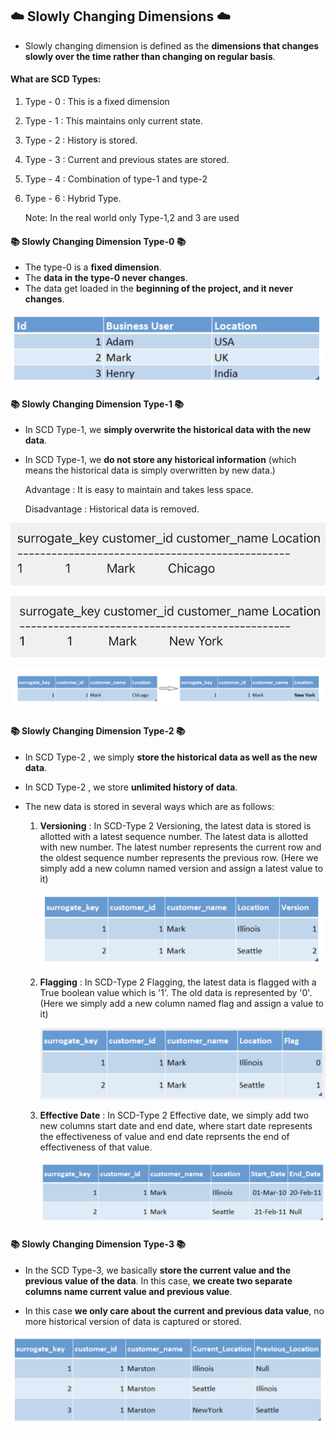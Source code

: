 ## ☁️ Slowly Changing Dimensions ☁️

- Slowly changing dimension is defined as the **dimensions that changes slowly over the time rather than changing on regular basis**.

#### What are SCD Types:

1. Type - 0 : This is a fixed dimension
2. Type - 1 : This maintains only current state.
3. Type - 2 : History is stored.
4. Type - 3 : Current and previous states are stored.
5. Type - 4 : Combination of type-1 and type-2
6. Type - 6 : Hybrid Type.


    Note: In the real world only Type-1,2 and 3 are used

#### 📚 Slowly Changing Dimension Type-0 📚


- The type-0 is a **fixed dimension**.
- The **data in the type-0 never changes**.
- The data get loaded in the **beginning of the project, and it never changes**.

![Alt text](https://github.com/vegetariancoder/wordsToSpeak/blob/main/images/SCD-0.png?raw=true "Title")

#### 📚 Slowly Changing Dimension Type-1 📚

- In SCD Type-1, we **simply overwrite the historical data with the new data**.
- In SCD Type-1, we **do not store any historical information** (which means the historical data is simply overwritten by new data.)

    
    Advantage : It is easy to maintain and takes less space.

    Disadvantage : Historical data is removed.


![Alt text](https://github.com/vegetariancoder/wordsToSpeak/blob/main/images/SCD-1_1.png?raw=true "Title")

![Alt text](https://github.com/vegetariancoder/wordsToSpeak/blob/main/images/SCD-1_2.png?raw=true "Title")

![Alt text](https://github.com/vegetariancoder/wordsToSpeak/blob/main/images/SCD-1_3.png?raw=true "Title")


#### 📚 Slowly Changing Dimension Type-2 📚

- In SCD Type-2 , we simply **store the historical data as well as the new data**.
- In SCD Type-2 , we store **unlimited history of data**.
- The new data is stored in several ways which are as follows:

  1. **Versioning** : In SCD-Type 2 Versioning, the latest data is stored is allotted with a latest sequence number. The latest data is allotted with new number. The latest number represents the current row and the oldest sequence number represents the previous row. (Here we simply add a new column named version and assign a latest value to it)
     
      ![Alt text](https://github.com/vegetariancoder/wordsToSpeak/blob/main/images/SCD-2_Versioning_Sequencing.png?raw=true "Title")

  2. **Flagging** : In SCD-Type 2 Flagging, the latest data is flagged with a True boolean value which is '1'. The old data is represented by '0'. (Here we simply add a new column named flag and assign a value to it)
     
      ![Alt text](https://github.com/vegetariancoder/wordsToSpeak/blob/main/images/SCD-2_Flagging.png?raw=true "Title")

  3. **Effective Date** : In SCD-Type 2 Effective date, we simply add two new columns start date and end date, where start date represents the effectiveness of value and end date reprsents the end of effectiveness of that value.
     
      ![Alt text](https://github.com/vegetariancoder/wordsToSpeak/blob/main/images/SCD-2_EffectiveDate.png?raw=true "Title")


#### 📚 Slowly Changing Dimension Type-3 📚

- In the SCD Type-3, we basically **store the current value and the previous value of the data**. In this case, **we create two separate columns name current value and previous value**.

- In this case **we only care about the current and previous data value**, no more historical version of data is captured or stored.

![Alt text](https://github.com/vegetariancoder/wordsToSpeak/blob/main/images/SCD-3.png?raw=true "SCD-3")





